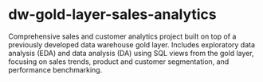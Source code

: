 # dw-gold-layer-sales-analytics
Comprehensive sales and customer analytics project built on top of a previously developed data warehouse gold layer. Includes exploratory data analysis (EDA) and data analysis (DA) using SQL views from the gold layer, focusing on sales trends, product and customer segmentation, and performance benchmarking.
